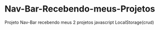 # Nav-Bar-Recebendo-meus-Projetos
Projeto Nav-Bar recebendo meus 2 projetos javascript LocalStorage(crud)
